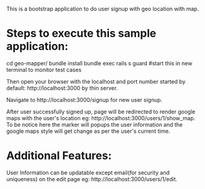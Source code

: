 This is a bootstrap application to do user signup with geo location with map.

Steps to execute this sample application:
=========================================

cd geo-mapper/
bundle install
bundle exec rails s
guard #start this in new terminal to monitor test cases


Then open your browser with the localhost and port number started by default: http://localhost:3000 by thin server.

Navigate to http://localhost:3000/signup for new user signup.

After user successfully signed up, page will be redirected to render google maps with the user's location eg: http://localhost:3000/users/1/show_map. To be notice here the marker will popups the user information and the google maps style will get change as per the user's current time.

Additional Features:
====================

User Information can be updatable except email(for security and uniqueness) on the edit page eg: http://localhost:3000/users/1/edit.